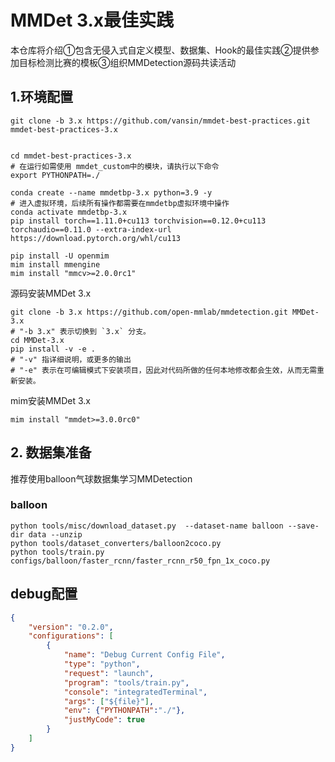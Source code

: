# MMDet 3.x最佳实践

本仓库将介绍①包含无侵入式自定义模型、数据集、Hook的最佳实践②提供参加目标检测比赛的模板③组织MMDetection源码共读活动

## 1.环境配置


```shell
git clone -b 3.x https://github.com/vansin/mmdet-best-practices.git mmdet-best-practices-3.x


cd mmdet-best-practices-3.x
# 在运行如需使用 mmdet_custom中的模块，请执行以下命令
export PYTHONPATH=./
```



```shell
conda create --name mmdetbp-3.x python=3.9 -y
# 进入虚拟环境，后续所有操作都需要在mmdetbp虚拟环境中操作
conda activate mmdetbp-3.x
pip install torch==1.11.0+cu113 torchvision==0.12.0+cu113 torchaudio==0.11.0 --extra-index-url https://download.pytorch.org/whl/cu113

pip install -U openmim
mim install mmengine
mim install "mmcv>=2.0.0rc1"
```

源码安装MMDet 3.x
```shell
git clone -b 3.x https://github.com/open-mmlab/mmdetection.git MMDet-3.x
# "-b 3.x" 表示切换到 `3.x` 分支。
cd MMDet-3.x
pip install -v -e .
# "-v" 指详细说明，或更多的输出
# "-e" 表示在可编辑模式下安装项目，因此对代码所做的任何本地修改都会生效，从而无需重新安装。
```

mim安装MMDet 3.x
```shll
mim install "mmdet>=3.0.0rc0"
```

## 2. 数据集准备

推荐使用balloon气球数据集学习MMDetection

### balloon

```shell
python tools/misc/download_dataset.py  --dataset-name balloon --save-dir data --unzip
python tools/dataset_converters/balloon2coco.py
python tools/train.py configs/balloon/faster_rcnn/faster_rcnn_r50_fpn_1x_coco.py
```

## debug配置

```json
{
    "version": "0.2.0",
    "configurations": [
        {
            "name": "Debug Current Config File",
            "type": "python",
            "request": "launch",
            "program": "tools/train.py",
            "console": "integratedTerminal",
            "args": ["${file}"],
            "env": {"PYTHONPATH":"./"},
            "justMyCode": true
        }
    ]
}
```